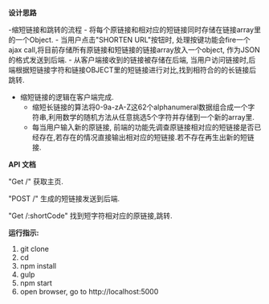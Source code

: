 **设计思路**

-缩短链接和跳转的流程
    - 将每个原链接和相对应的短链接同时存储在链接array里的一个Object. 
    - 当用户点击"SHORTEN URL"按钮时, 处理按键功能会fire一个ajax call,将目前存储所有原链接和短链接的链接array放入一个object, 作为JSON的格式发送到后端.
    - 从客户端接收到的链接被存储在后端, 当用户访问链接时,后端根据短链接字符和链接OBJECT里的短链接进行对比,找到相符合的的长链接后跳转.

- 缩短链接的逻辑在客户端完成. 
    - 缩短长链接的算法将0-9a-zA-Z这62个alphanumeral数据组合成一个字符串,利用数学的随机方法从任意挑选5个字符并存储到一个新的array里.
    - 每当用户输入新的原链接, 前端的功能先调查原链接相对应的短链接是否已经存在,若存在的情况直接输出相对应的短链接.若不存在再生出新的短链接.

**API 文档**

"Get /"
   获取主页.
   
"POST /"
   生成的短链接发送到后端.
   
"Get /:shortCode"
   找到短字符相对应的原链接,跳转.

**运行指示:**

1. git clone <this repo link>
2. cd <project directory>
3. npm install
4. gulp
5. npm start
6. open browser, go to http://localhost:5000

